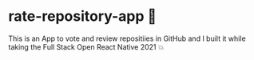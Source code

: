 # rate-repository-app 🚀

This is an App to vote and review repositiies in GitHub and I built it while taking the Full Stack Open React Native 2021 💥
